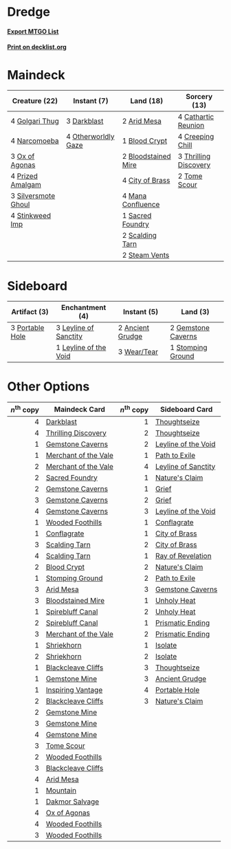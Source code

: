 # Dredge

#### [Export MTGO List](../collection/Dredge/Dredge.txt)
#### [Print on decklist.org](http://decklist.org/?deckmain=2%09Arid%20Mesa%0A1%09Blood%20Crypt%0A2%09Bloodstained%20Mire%0A4%09Cathartic%20Reunion%0A4%09City%20of%20Brass%0A4%09Creeping%20Chill%0A3%09Darkblast%0A4%09Golgari%20Thug%0A4%09Mana%20Confluence%0A4%09Narcomoeba%0A4%09Otherworldly%20Gaze%0A3%09Ox%20of%20Agonas%0A4%09Prized%20Amalgam%0A1%09Sacred%20Foundry%0A2%09Scalding%20Tarn%0A3%09Silversmote%20Ghoul%0A2%09Steam%20Vents%0A4%09Stinkweed%20Imp%0A3%09Thrilling%20Discovery%0A2%09Tome%20Scour&deckside=2%09Ancient%20Grudge%0A2%09Gemstone%20Caverns%0A3%09Leyline%20of%20Sanctity%0A1%09Leyline%20of%20the%20Void%0A3%09Portable%20Hole%0A1%09Stomping%20Ground%0A3%09Wear/Tear)
# Maindeck

|                                        Creature (22)                                         |                                         Instant (7)                                          |                                          Land (18)                                           |                                          Sorcery (13)                                          |
|----------------------------------------------------------------------------------------------|----------------------------------------------------------------------------------------------|----------------------------------------------------------------------------------------------|------------------------------------------------------------------------------------------------|
|4 [Golgari Thug](http://gatherer.wizards.com/Pages/Card/Details.aspx?multiverseid=292953)     |3 [Darkblast](http://gatherer.wizards.com/Pages/Card/Details.aspx?multiverseid=456055)        |2 [Arid Mesa](http://gatherer.wizards.com/Pages/Card/Details.aspx?multiverseid=405092)        |4 [Cathartic Reunion](http://gatherer.wizards.com/Pages/Card/Details.aspx?multiverseid=417682)  |
|4 [Narcomoeba](http://gatherer.wizards.com/Pages/Card/Details.aspx?multiverseid=136140)       |4 [Otherworldly Gaze](http://gatherer.wizards.com/Pages/Card/Details.aspx?multiverseid=534831)|1 [Blood Crypt](http://gatherer.wizards.com/Pages/Card/Details.aspx?multiverseid=97102)       |4 [Creeping Chill](http://gatherer.wizards.com/Pages/Card/Details.aspx?multiverseid=452816)     |
|3 [Ox of Agonas](http://gatherer.wizards.com/Pages/Card/Details.aspx?multiverseid=476398)     |                                                                                              |2 [Bloodstained Mire](http://gatherer.wizards.com/Pages/Card/Details.aspx?multiverseid=405094)|3 [Thrilling Discovery](http://gatherer.wizards.com/Pages/Card/Details.aspx?multiverseid=513735)|
|4 [Prized Amalgam](http://gatherer.wizards.com/Pages/Card/Details.aspx?multiverseid=410014)   |                                                                                              |4 [City of Brass](http://gatherer.wizards.com/Pages/Card/Details.aspx?multiverseid=4178)      |2 [Tome Scour](http://gatherer.wizards.com/Pages/Card/Details.aspx?multiverseid=191598)         |
|3 [Silversmote Ghoul](http://gatherer.wizards.com/Pages/Card/Details.aspx?multiverseid=485445)|                                                                                              |4 [Mana Confluence](http://gatherer.wizards.com/Pages/Card/Details.aspx?multiverseid=409573)  |                                                                                                |
|4 [Stinkweed Imp](http://gatherer.wizards.com/Pages/Card/Details.aspx?multiverseid=193870)    |                                                                                              |1 [Sacred Foundry](http://gatherer.wizards.com/Pages/Card/Details.aspx?multiverseid=405106)   |                                                                                                |
|                                                                                              |                                                                                              |2 [Scalding Tarn](http://gatherer.wizards.com/Pages/Card/Details.aspx?multiverseid=405107)    |                                                                                                |
|                                                                                              |                                                                                              |2 [Steam Vents](http://gatherer.wizards.com/Pages/Card/Details.aspx?multiverseid=405109)      |                                                                                                |


# Sideboard

|                                       Artifact (3)                                       |                                        Enchantment (4)                                         |                                        Instant (5)                                        |                                          Land (3)                                           |
|------------------------------------------------------------------------------------------|------------------------------------------------------------------------------------------------|-------------------------------------------------------------------------------------------|---------------------------------------------------------------------------------------------|
|3 [Portable Hole](http://gatherer.wizards.com/Pages/Card/Details.aspx?multiverseid=527320)|3 [Leyline of Sanctity](http://gatherer.wizards.com/Pages/Card/Details.aspx?multiverseid=204993)|2 [Ancient Grudge](http://gatherer.wizards.com/Pages/Card/Details.aspx?multiverseid=235600)|2 [Gemstone Caverns](http://gatherer.wizards.com/Pages/Card/Details.aspx?multiverseid=122094)|
|                                                                                          |1 [Leyline of the Void](http://gatherer.wizards.com/Pages/Card/Details.aspx?multiverseid=107682)|3 [Wear/Tear](http://gatherer.wizards.com/Pages/Card/Details.aspx?multiverseid=368950)     |1 [Stomping Ground](http://gatherer.wizards.com/Pages/Card/Details.aspx?multiverseid=405110) |


# Other Options

|*n*<sup>th</sup> copy|                                         Maindeck Card                                         |*n*<sup>th</sup> copy|                                        Sideboard Card                                        |
|--------------------:|-----------------------------------------------------------------------------------------------|--------------------:|----------------------------------------------------------------------------------------------|
|                    4|[Darkblast](http://gatherer.wizards.com/Pages/Card/Details.aspx?multiverseid=456055)           |                    1|[Thoughtseize](http://gatherer.wizards.com/Pages/Card/Details.aspx?multiverseid=438676)       |
|                    4|[Thrilling Discovery](http://gatherer.wizards.com/Pages/Card/Details.aspx?multiverseid=513735) |                    2|[Thoughtseize](http://gatherer.wizards.com/Pages/Card/Details.aspx?multiverseid=438676)       |
|                    1|[Gemstone Caverns](http://gatherer.wizards.com/Pages/Card/Details.aspx?multiverseid=122094)    |                    2|[Leyline of the Void](http://gatherer.wizards.com/Pages/Card/Details.aspx?multiverseid=107682)|
|                    1|[Merchant of the Vale](http://gatherer.wizards.com/Pages/Card/Details.aspx?multiverseid=473093)|                    1|[Path to Exile](http://gatherer.wizards.com/Pages/Card/Details.aspx?multiverseid=220511)      |
|                    2|[Merchant of the Vale](http://gatherer.wizards.com/Pages/Card/Details.aspx?multiverseid=473093)|                    4|[Leyline of Sanctity](http://gatherer.wizards.com/Pages/Card/Details.aspx?multiverseid=204993)|
|                    2|[Sacred Foundry](http://gatherer.wizards.com/Pages/Card/Details.aspx?multiverseid=405106)      |                    1|[Nature's Claim](http://gatherer.wizards.com/Pages/Card/Details.aspx?multiverseid=382316)     |
|                    2|[Gemstone Caverns](http://gatherer.wizards.com/Pages/Card/Details.aspx?multiverseid=122094)    |                    1|[Grief](http://gatherer.wizards.com/Pages/Card/Details.aspx?multiverseid=522163)              |
|                    3|[Gemstone Caverns](http://gatherer.wizards.com/Pages/Card/Details.aspx?multiverseid=122094)    |                    2|[Grief](http://gatherer.wizards.com/Pages/Card/Details.aspx?multiverseid=522163)              |
|                    4|[Gemstone Caverns](http://gatherer.wizards.com/Pages/Card/Details.aspx?multiverseid=122094)    |                    3|[Leyline of the Void](http://gatherer.wizards.com/Pages/Card/Details.aspx?multiverseid=107682)|
|                    1|[Wooded Foothills](http://gatherer.wizards.com/Pages/Card/Details.aspx?multiverseid=405116)    |                    1|[Conflagrate](http://gatherer.wizards.com/Pages/Card/Details.aspx?multiverseid=114909)        |
|                    1|[Conflagrate](http://gatherer.wizards.com/Pages/Card/Details.aspx?multiverseid=114909)         |                    1|[City of Brass](http://gatherer.wizards.com/Pages/Card/Details.aspx?multiverseid=4178)        |
|                    3|[Scalding Tarn](http://gatherer.wizards.com/Pages/Card/Details.aspx?multiverseid=405107)       |                    2|[City of Brass](http://gatherer.wizards.com/Pages/Card/Details.aspx?multiverseid=4178)        |
|                    4|[Scalding Tarn](http://gatherer.wizards.com/Pages/Card/Details.aspx?multiverseid=405107)       |                    1|[Ray of Revelation](http://gatherer.wizards.com/Pages/Card/Details.aspx?multiverseid=245288)  |
|                    2|[Blood Crypt](http://gatherer.wizards.com/Pages/Card/Details.aspx?multiverseid=97102)          |                    2|[Nature's Claim](http://gatherer.wizards.com/Pages/Card/Details.aspx?multiverseid=382316)     |
|                    1|[Stomping Ground](http://gatherer.wizards.com/Pages/Card/Details.aspx?multiverseid=405110)     |                    2|[Path to Exile](http://gatherer.wizards.com/Pages/Card/Details.aspx?multiverseid=220511)      |
|                    3|[Arid Mesa](http://gatherer.wizards.com/Pages/Card/Details.aspx?multiverseid=405092)           |                    3|[Gemstone Caverns](http://gatherer.wizards.com/Pages/Card/Details.aspx?multiverseid=122094)   |
|                    3|[Bloodstained Mire](http://gatherer.wizards.com/Pages/Card/Details.aspx?multiverseid=405094)   |                    1|[Unholy Heat](http://gatherer.wizards.com/Pages/Card/Details.aspx?multiverseid=522221)        |
|                    1|[Spirebluff Canal](http://gatherer.wizards.com/Pages/Card/Details.aspx?multiverseid=417822)    |                    2|[Unholy Heat](http://gatherer.wizards.com/Pages/Card/Details.aspx?multiverseid=522221)        |
|                    2|[Spirebluff Canal](http://gatherer.wizards.com/Pages/Card/Details.aspx?multiverseid=417822)    |                    1|[Prismatic Ending](http://gatherer.wizards.com/Pages/Card/Details.aspx?multiverseid=522101)   |
|                    3|[Merchant of the Vale](http://gatherer.wizards.com/Pages/Card/Details.aspx?multiverseid=473093)|                    2|[Prismatic Ending](http://gatherer.wizards.com/Pages/Card/Details.aspx?multiverseid=522101)   |
|                    1|[Shriekhorn](http://gatherer.wizards.com/Pages/Card/Details.aspx?multiverseid=213786)          |                    1|[Isolate](http://gatherer.wizards.com/Pages/Card/Details.aspx?multiverseid=447153)            |
|                    2|[Shriekhorn](http://gatherer.wizards.com/Pages/Card/Details.aspx?multiverseid=213786)          |                    2|[Isolate](http://gatherer.wizards.com/Pages/Card/Details.aspx?multiverseid=447153)            |
|                    1|[Blackcleave Cliffs](http://gatherer.wizards.com/Pages/Card/Details.aspx?multiverseid=209401)  |                    3|[Thoughtseize](http://gatherer.wizards.com/Pages/Card/Details.aspx?multiverseid=438676)       |
|                    1|[Gemstone Mine](http://gatherer.wizards.com/Pages/Card/Details.aspx?multiverseid=109761)       |                    3|[Ancient Grudge](http://gatherer.wizards.com/Pages/Card/Details.aspx?multiverseid=235600)     |
|                    1|[Inspiring Vantage](http://gatherer.wizards.com/Pages/Card/Details.aspx?multiverseid=417819)   |                    4|[Portable Hole](http://gatherer.wizards.com/Pages/Card/Details.aspx?multiverseid=527320)      |
|                    2|[Blackcleave Cliffs](http://gatherer.wizards.com/Pages/Card/Details.aspx?multiverseid=209401)  |                    3|[Nature's Claim](http://gatherer.wizards.com/Pages/Card/Details.aspx?multiverseid=382316)     |
|                    2|[Gemstone Mine](http://gatherer.wizards.com/Pages/Card/Details.aspx?multiverseid=109761)       |                     |                                                                                              |
|                    3|[Gemstone Mine](http://gatherer.wizards.com/Pages/Card/Details.aspx?multiverseid=109761)       |                     |                                                                                              |
|                    4|[Gemstone Mine](http://gatherer.wizards.com/Pages/Card/Details.aspx?multiverseid=109761)       |                     |                                                                                              |
|                    3|[Tome Scour](http://gatherer.wizards.com/Pages/Card/Details.aspx?multiverseid=191598)          |                     |                                                                                              |
|                    2|[Wooded Foothills](http://gatherer.wizards.com/Pages/Card/Details.aspx?multiverseid=405116)    |                     |                                                                                              |
|                    3|[Blackcleave Cliffs](http://gatherer.wizards.com/Pages/Card/Details.aspx?multiverseid=209401)  |                     |                                                                                              |
|                    4|[Arid Mesa](http://gatherer.wizards.com/Pages/Card/Details.aspx?multiverseid=405092)           |                     |                                                                                              |
|                    1|[Mountain](http://gatherer.wizards.com/Pages/Card/Details.aspx?multiverseid=439859)            |                     |                                                                                              |
|                    1|[Dakmor Salvage](http://gatherer.wizards.com/Pages/Card/Details.aspx?multiverseid=292984)      |                     |                                                                                              |
|                    4|[Ox of Agonas](http://gatherer.wizards.com/Pages/Card/Details.aspx?multiverseid=476398)        |                     |                                                                                              |
|                    4|[Wooded Foothills](http://gatherer.wizards.com/Pages/Card/Details.aspx?multiverseid=405116)    |                     |                                                                                              |
|                    3|[Wooded Foothills](http://gatherer.wizards.com/Pages/Card/Details.aspx?multiverseid=405116)    |                     |                                                                                              |

